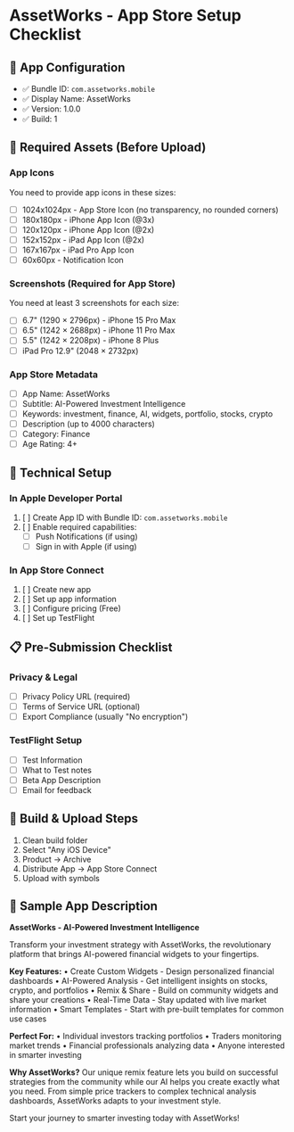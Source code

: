 # AssetWorks - App Store Setup Checklist

## 📱 App Configuration
- ✅ Bundle ID: `com.assetworks.mobile`
- ✅ Display Name: AssetWorks
- ✅ Version: 1.0.0
- ✅ Build: 1

## 🎨 Required Assets (Before Upload)

### App Icons
You need to provide app icons in these sizes:
- [ ] 1024x1024px - App Store Icon (no transparency, no rounded corners)
- [ ] 180x180px - iPhone App Icon (@3x)
- [ ] 120x120px - iPhone App Icon (@2x)
- [ ] 152x152px - iPad App Icon (@2x)
- [ ] 167x167px - iPad Pro App Icon
- [ ] 60x60px - Notification Icon

### Screenshots (Required for App Store)
You need at least 3 screenshots for each size:
- [ ] 6.7" (1290 × 2796px) - iPhone 15 Pro Max
- [ ] 6.5" (1242 × 2688px) - iPhone 11 Pro Max
- [ ] 5.5" (1242 × 2208px) - iPhone 8 Plus
- [ ] iPad Pro 12.9" (2048 × 2732px)

### App Store Metadata
- [ ] App Name: AssetWorks
- [ ] Subtitle: AI-Powered Investment Intelligence
- [ ] Keywords: investment, finance, AI, widgets, portfolio, stocks, crypto
- [ ] Description (up to 4000 characters)
- [ ] Category: Finance
- [ ] Age Rating: 4+

## 🔧 Technical Setup

### In Apple Developer Portal
1. [ ] Create App ID with Bundle ID: `com.assetworks.mobile`
2. [ ] Enable required capabilities:
   - [ ] Push Notifications (if using)
   - [ ] Sign in with Apple (if using)

### In App Store Connect
1. [ ] Create new app
2. [ ] Set up app information
3. [ ] Configure pricing (Free)
4. [ ] Set up TestFlight

## 📋 Pre-Submission Checklist

### Privacy & Legal
- [ ] Privacy Policy URL (required)
- [ ] Terms of Service URL (optional)
- [ ] Export Compliance (usually "No encryption")

### TestFlight Setup
- [ ] Test Information
- [ ] What to Test notes
- [ ] Beta App Description
- [ ] Email for feedback

## 🚀 Build & Upload Steps

1. Clean build folder
2. Select "Any iOS Device"
3. Product → Archive
4. Distribute App → App Store Connect
5. Upload with symbols

## 📝 Sample App Description

**AssetWorks - AI-Powered Investment Intelligence**

Transform your investment strategy with AssetWorks, the revolutionary platform that brings AI-powered financial widgets to your fingertips.

**Key Features:**
• Create Custom Widgets - Design personalized financial dashboards
• AI-Powered Analysis - Get intelligent insights on stocks, crypto, and portfolios
• Remix & Share - Build on community widgets and share your creations
• Real-Time Data - Stay updated with live market information
• Smart Templates - Start with pre-built templates for common use cases

**Perfect For:**
• Individual investors tracking portfolios
• Traders monitoring market trends
• Financial professionals analyzing data
• Anyone interested in smarter investing

**Why AssetWorks?**
Our unique remix feature lets you build on successful strategies from the community while our AI helps you create exactly what you need. From simple price trackers to complex technical analysis dashboards, AssetWorks adapts to your investment style.

Start your journey to smarter investing today with AssetWorks!